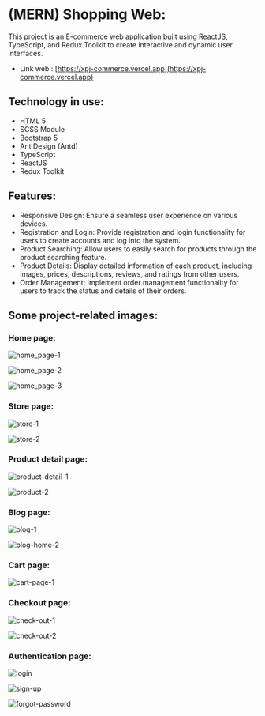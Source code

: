 # (MERN) Shopping Web:

This project is an E-commerce web application built using ReactJS, TypeScript, and Redux Toolkit to create interactive and dynamic user interfaces.

-  Link web : [https://xpj-commerce.vercel.app](https://xpj-commerce.vercel.app)

## Technology in use:

-  HTML 5
-  SCSS Module
-  Bootstrap 5
-  Ant Design (Antd)
-  TypeScript
-  ReactJS
-  Redux Toolkit

## Features:

-  Responsive Design: Ensure a seamless user experience on various devices.
-  Registration and Login: Provide registration and login functionality for users to create accounts and log into the system.
-  Product Searching: Allow users to easily search for products through the product searching feature.
-  Product Details: Display detailed information of each product, including images, prices, descriptions, reviews, and ratings from other users.
-  Order Management: Implement order management functionality for users to track the status and details of their orders.

## Some project-related images:

### Home page:

![home_page-1](https://github.com/jangcui/E-commerce-nodejs-mongoosedb/assets/99116877/d595ddd8-5bb6-44fd-b503-434d3571996e)

![home_page-2](https://github.com/jangcui/E-commerce-nodejs-mongoosedb/assets/99116877/683bc204-54e2-4dec-8121-081969461081)

![home_page-3](https://github.com/jangcui/E-commerce-nodejs-mongoosedb/assets/99116877/daa18b8c-d66a-4b24-9da3-4f5c11c41417)

### Store page:

![store-1](https://github.com/jangcui/E-commerce-nodejs-mongoosedb/assets/99116877/847a3399-3ed1-4157-bf6a-f9b38893fc35)

![store-2](https://github.com/jangcui/E-commerce-nodejs-mongoosedb/assets/99116877/46b8cfe8-de27-4cf1-9b63-7118f92b9140)

### Product detail page:

![product-detail-1](https://github.com/jangcui/E-commerce-nodejs-mongoosedb/assets/99116877/f011a81f-8ffa-4895-bd94-59111cb43ee8)

![product-2](https://github.com/jangcui/E-commerce-nodejs-mongoosedb/assets/99116877/e8ad785b-00e1-46b4-b720-3f6d074434d6)

### Blog page:

![blog-1](https://github.com/jangcui/E-commerce-nodejs-mongoosedb/assets/99116877/41fb8231-891b-4483-929e-9c6108f89647)

![blog-home-2](https://github.com/jangcui/E-commerce-nodejs-mongoosedb/assets/99116877/8d462935-1d69-4df5-abb4-7f84c84f0e3d)

### Cart page:

![cart-page-1](https://github.com/jangcui/E-commerce-nodejs-mongoosedb/assets/99116877/e62a21a4-df28-42e0-9d8b-271fff54e815)

### Checkout page:

![check-out-1](https://github.com/jangcui/E-commerce-nodejs-mongoosedb/assets/99116877/b95cf05e-192d-4a92-8ed3-6cce33cb67d4)

![check-out-2](https://github.com/jangcui/E-commerce-nodejs-mongoosedb/assets/99116877/20e736a6-76eb-4135-a250-76855139bc55)

### Authentication page:

![login](https://github.com/jangcui/E-commerce-nodejs-mongoosedb/assets/99116877/c8293f3c-fb51-468a-9d56-480a9b1bf9f8)

![sign-up](https://github.com/jangcui/E-commerce-nodejs-mongoosedb/assets/99116877/8874ae64-2125-4a86-a9f4-5da8b320fcc2)

![forgot-password](https://github.com/jangcui/E-commerce-nodejs-mongoosedb/assets/99116877/7efd626c-db32-40d6-a3e5-98cffa104dde)
